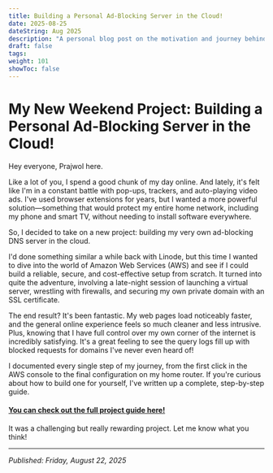 ```yaml
---
title: Building a Personal Ad-Blocking Server in the Cloud!
date: 2025-08-25
dateString: Aug 2025
description: "A personal blog post on the motivation and journey behind building a private, ad-blocking DNS server on AWS. Learn why I tackled this project and how it led to a faster, cleaner internet."
draft: false
tags:
weight: 101
showToc: false
---
```


# My New Weekend Project: Building a Personal Ad-Blocking Server in the Cloud!

Hey everyone, Prajwol here.

Like a lot of you, I spend a good chunk of my day online. And lately, it's felt like I'm in a constant battle with pop-ups, trackers, and auto-playing video ads. I've used browser extensions for years, but I wanted a more powerful solution—something that would protect my entire home network, including my phone and smart TV, without needing to install software everywhere.

So, I decided to take on a new project: building my very own ad-blocking DNS server in the cloud.

I'd done something similar a while back with Linode, but this time I wanted to dive into the world of Amazon Web Services (AWS) and see if I could build a reliable, secure, and cost-effective setup from scratch. It turned into quite the adventure, involving a late-night session of launching a virtual server, wrestling with firewalls, and securing my own private domain with an SSL certificate.

The end result? It's been fantastic. My web pages load noticeably faster, and the general online experience feels so much cleaner and less intrusive. Plus, knowing that I have full control over my own corner of the internet is incredibly satisfying. It's a great feeling to see the query logs fill up with blocked requests for domains I've never even heard of!

I documented every single step of my journey, from the first click in the AWS console to the final configuration on my home router. If you're curious about how to build one for yourself, I've written up a complete, step-by-step guide.

#### [You can check out the full project guide here!](/projects/adguard-updated/)

It was a challenging but really rewarding project. Let me know what you think!

---
*Published: Friday, August 22, 2025*